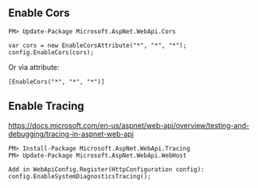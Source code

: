 ## Enable Cors

```
PM> Update-Package Microsoft.AspNet.WebApi.Cors

var cors = new EnableCorsAttribute("*", "*", "*");
config.EnableCors(cors);
```

Or via attribute:

```
[EnableCors("*", "*", "*")]
```

## Enable Tracing

https://docs.microsoft.com/en-us/aspnet/web-api/overview/testing-and-debugging/tracing-in-aspnet-web-api

```
PM> Install-Package Microsoft.AspNet.WebApi.Tracing
PM> Update-Package Microsoft.AspNet.WebApi.WebHost

Add in WebApiConfig.Register(HttpConfiguration config):
config.EnableSystemDiagnosticsTracing();
